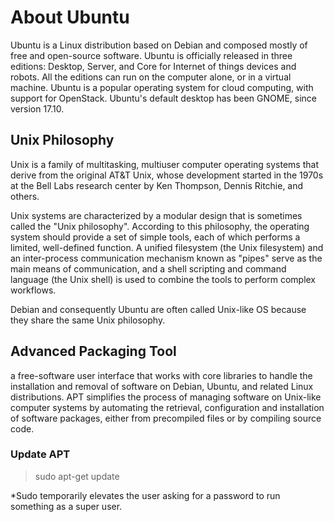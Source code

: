 # About Ubuntu

Ubuntu is a Linux distribution based on Debian and composed mostly of free and open-source software.
Ubuntu is officially released in three editions: Desktop, Server, and Core for Internet of things devices and robots.
All the editions can run on the computer alone, or in a virtual machine. Ubuntu is a popular operating system
for cloud computing, with support for OpenStack. Ubuntu's default desktop has been GNOME, since version 17.10.

## Unix Philosophy

Unix is a family of multitasking, multiuser computer operating systems that derive from the original AT&T Unix,
whose development started in the 1970s at the Bell Labs research center by Ken Thompson, Dennis Ritchie, and others.

Unix systems are characterized by a modular design that is sometimes called the "Unix philosophy".
According to this philosophy, the operating system should provide a set of simple tools, each of which performs
a limited, well-defined function. A unified filesystem (the Unix filesystem) and an inter-process communication
mechanism known as "pipes" serve as the main means of communication, and a shell scripting and command language
(the Unix shell) is used to combine the tools to perform complex workflows.

Debian and consequently Ubuntu are often called Unix-like OS because they share the same Unix philosophy.

## Advanced Packaging Tool

a free-software user interface that works with core libraries to handle the installation and removal of software on
Debian, Ubuntu, and related Linux distributions.
APT simplifies the process of managing software on Unix-like computer systems by automating the retrieval,
configuration and installation of software packages, either from precompiled files or by compiling source code.

### Update APT

>sudo apt-get update

*Sudo temporarily elevates the user asking for a password to run something as a super user.

